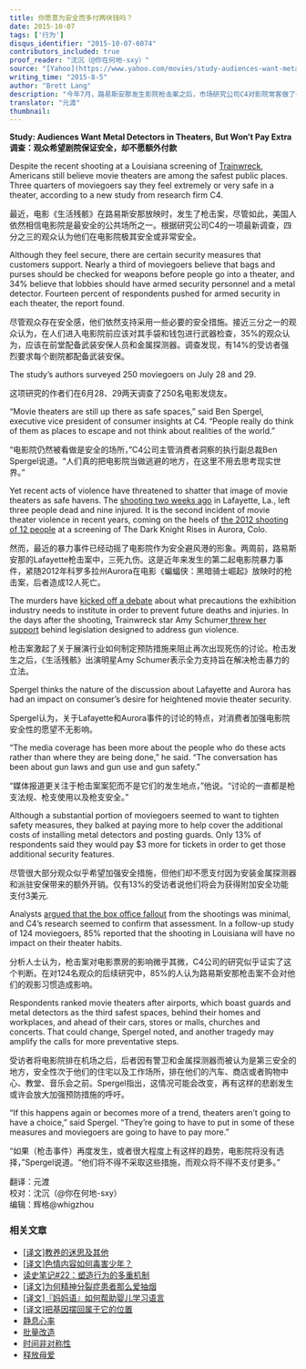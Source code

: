 ```yaml
---
title: 你愿意为安全而多付两块钱吗？
date: 2015-10-07
tags: ['行为']
disqus_identifier: "2015-10-07-6074"
contributors_included: true
proof_reader: "沈沉（@你在何地-sxy）"
source: "[Yahoo](https://www.yahoo.com/movies/study-audiences-want-metal-detectors-in-theaters-125871583067.html)"
writing_time: "2015-8-5"
author: "Brett Lang"
description: "今年7月，路易斯安那发生影院枪击案之后，市场研究公司C4对影院常客做了一次调查，结果很有意思，3/4受访者认为，影院仍是非常安全的地方，85%受访者说，枪击案不会改变他们的观影习惯，但同时，35%受访者认为，影院应在前厅配备武装保安和金属探测器……"
translator: "元渡"
thumbnail:
---
```


**Study: Audiences Want Metal Detectors in Theaters, But Won’t Pay Extra**  
**调查：观众希望剧院保证安全，却不愿额外付款**

Despite the recent shooting at a Louisiana screening of [Trainwreck](http://variety.com/t/trainwreck/), Americans still believe movie theaters are among the safest public places. Three quarters of moviegoers say they feel extremely or very safe in a theater, according to a new study from research firm C4.

最近，电影《生活残骸》在路易斯安那放映时，发生了枪击案，尽管如此，美国人依然相信电影院是最安全的公共场所之一。根据研究公司C4的一项最新调查，四分之三的观众认为他们在电影院极其安全或非常安全。

Although they feel secure, there are certain security measures that customers support. Nearly a third of moviegoers believe that bags and purses should be checked for weapons before people go into a theater, and 34% believe that lobbies should have armed security personnel and a metal detector. Fourteen percent of respondents pushed for armed security in each theater, the report found.

尽管观众存在安全感，他们依然支持采用一些必要的安全措施。接近三分之一的观众认为，在人们进入电影院前应该对其手袋和钱包进行武器检查，35%的观众认为，应该在前堂配备武装安保人员和金属探测器。调查发现，有14%的受访者强烈要求每个剧院都配备武装安保。

The study’s authors surveyed 250 moviegoers on July 28 and 29.

这项研究的作者们在6月28、29两天调查了250名电影发烧友。

“Movie theaters are still up there as safe spaces,” said Ben Spergel, executive vice president of consumer insights at C4. “People really do think of them as places to escape and not think about realities of the world.”

“电影院仍然被看做是安全的场所，”C4公司主管消费者洞察的执行副总裁Ben Spergel说道。“人们真的把电影院当做逃避的地方，在这里不用去思考现实世界。”

Yet recent acts of violence have threatened to shatter that image of movie theaters as safe havens. The [shooting two weeks ago](http://variety.com/2015/film/news/trainwreck-shooting-universal-reacts-1201548111/) in Lafayette, La., left three people dead and nine injured. It is the second incident of movie theater violence in recent years, coming on the heels of [the 2012 shooting of 12 people](http://variety.com/2015/biz/news/james-holmes-guilty-aurora-theater-shooting-1201542106/) at a screening of The Dark Knight Rises in Aurora, Colo.

然而，最近的暴力事件已经动摇了电影院作为安全避风港的形象。两周前，路易斯安那的Lafayette枪击案中，三死九伤。这是近年来发生的第二起电影院暴力事件，紧随2012年科罗多拉州Aurora在电影《蝙蝠侠：黑暗骑士崛起》放映时的枪击案，后者造成12人死亡。

The murders have [kicked off a debate](http://variety.com/2015/biz/news/lafayette-shootings-trainwreck-john-russell-houser-1201548460/) about what precautions the exhibition industry needs to institute in order to prevent future deaths and injuries. In the days after the shooting, Trainwreck star Amy Schumer[ threw her support](http://www.nytimes.com/2015/08/04/nyregion/schumer-cousins-chuck-and-amy-team-up-on-curbing-gun-violence.html) behind legislation designed to address gun violence.

枪击案激起了关于展演行业如何制定预防措施来阻止再次出现死伤的讨论。枪击发生之后，《生活残骸》出演明星Amy Schumer表示全力支持旨在解决枪击暴力的立法。

Spergel thinks the nature of the discussion about Lafayette and Aurora has had an impact on consumer’s desire for heightened movie theater security.

Spergel认为，关于Lafayette和Aurora事件的讨论的特点，对消费者加强电影院安全性的愿望不无影响。

“The media coverage has been more about the people who do these acts rather than where they are being done,” he said. “The conversation has been about gun laws and gun use and gun safety.”

“媒体报道更关注于枪击案案犯而不是它们的发生地点，”他说。“讨论的一直都是枪支法规、枪支使用以及枪支安全。”

Although a substantial portion of moviegoers seemed to want to tighten safety measures, they balked at paying more to help cover the additional costs of installing metal detectors and posting guards. Only 13% of respondents said they would pay $3 more for tickets in order to get those additional security features.

尽管很大部分观众似乎希望加强安全措施，但他们却不愿支付因为安装金属探测器和派驻安保带来的额外开销。仅有13%的受访者说他们将会为获得附加安全功能支付3美元.

Analysts [argued that the box office fallout](http://variety.com/2015/film/news/lafayette-theater-shooting-box-office-1201548923/) from the shootings was minimal, and C4’s research seemed to confirm that assessment. In a follow-up study of 124 moviegoers, 85% reported that the shooting in Louisiana will have no impact on their theater habits.

分析人士认为，枪击案对电影票房的影响微乎其微，C4公司的研究似乎证实了这个判断。在对124名观众的后续研究中，85%的人认为路易斯安那枪击案不会对他们的观影习惯造成影响。

Respondents ranked movie theaters after airports, which boast guards and metal detectors as the third safest spaces, behind their homes and workplaces, and ahead of their cars, stores or malls, churches and concerts. That could change, Spergel noted, and another tragedy may amplify the calls for more preventative steps.

受访者将电影院排在机场之后，后者因有警卫和金属探测器而被认为是第三安全的地方，安全性次于他们的住宅以及工作场所，排在他们的汽车、商店或者购物中心、教堂、音乐会之前。Spergel指出，这情况可能会改变，再有这样的悲剧发生或许会放大加强预防措施的呼吁。

“If this happens again or becomes more of a trend, theaters aren’t going to have a choice,” said Spergel. “They’re going to have to put in some of these measures and moviegoers are going to have to pay more.”

“如果（枪击事件）再度发生，或者很大程度上有这样的趋势，电影院将没有选择，”Spergel说道。“他们将不得不采取这些措施，而观众将不得不支付更多。”


翻译：元渡  
校对：沈沉（@你在何地-sxy）  
编辑：辉格@whigzhou


### 相关文章

* [[译文]教养的迷思及其他](https://headsalon.org/archives/7476.html "[译文]教养的迷思及其他")
* [[译文]色情内容如何毒害少年？](https://headsalon.org/archives/7470.html "[译文]色情内容如何毒害少年？")
* [读史笔记#22：塑造行为的多重机制](https://headsalon.org/archives/7463.html "读史笔记#22：塑造行为的多重机制")
* [[译文]为何精神分裂症患者那么爱抽烟](https://headsalon.org/archives/7262.html "[译文]为何精神分裂症患者那么爱抽烟")
* [[译文]『妈妈语』如何帮助婴儿学习语言](https://headsalon.org/archives/7245.html "[译文]『妈妈语』如何帮助婴儿学习语言")
* [[译文]把基因摆回属于它的位置](https://headsalon.org/archives/7170.html "[译文]把基因摆回属于它的位置")
* [静息心率](https://headsalon.org/archives/7207.html "静息心率")
* [批量改造](https://headsalon.org/archives/7202.html "批量改造")
* [时间非对称性](https://headsalon.org/archives/7193.html "时间非对称性")
* [释放母爱](https://headsalon.org/archives/7150.html "释放母爱")
